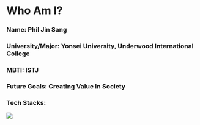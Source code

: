 # Who Am I?
### **Name**: Phil Jin Sang
### **University/Major**: Yonsei University, Underwood International College 
### **MBTI**: ISTJ
### **Future Goals**: Creating Value In Society
### Tech Stacks: 
<img src="{https://img.shields.io/badge/ChatGPT-74aa9c?style=for-the-badge&logo=openai&logoColor=white}" />

